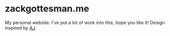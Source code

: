 # zackgottesman.me

My personal website. I've put a lot of work into this, hope you like it! Design inspired by [AJ](https://twitter.com/ajlkn).
